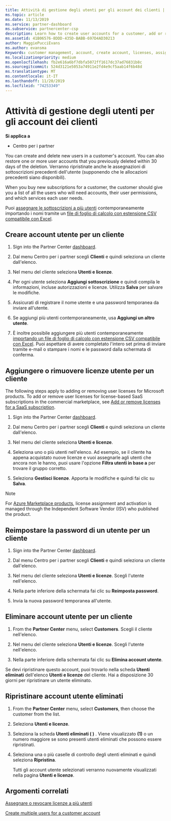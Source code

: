 ```yaml
---
title: Attività di gestione degli utenti per gli account dei clienti | Centro
ms.topic: article
ms.date: 11/13/2019
ms.service: partner-dashboard
ms.subservice: partnercenter-csp
description: Learn how to create user accounts for a customer, add or remove user licenses, reset user passwords, delete user accounts or restore them.
ms.assetid: 41B06576-8DDD-435D-BABB-697D4AD30213
author: MaggiePucciEvans
ms.author: evansma
Keywords: customer management, account, create account, licenses, assign license, user management, password, reset password, change password
ms.localizationpriority: medium
ms.openlocfilehash: fb2e616a6bf7dbfa5072ff1617dc37ad76831b8c
ms.sourcegitcommit: 524d3121e5053a74911e2fd4e9cf5aab14f6b48d
ms.translationtype: MT
ms.contentlocale: it-IT
ms.lasthandoff: 11/20/2019
ms.locfileid: "74253349"
---
```

# <a name="user-management-tasks-for-customer-accounts"></a>Attività di gestione degli utenti per gli account dei clienti

**Si applica a**

- Centro per i partner

You can create and delete new users in a customer's account. You can also restore one or more user accounts that you previously deleted within 30 days of the deletion. Verranno ripristinate anche le assegnazioni di sottoscrizioni precedenti dell'utente (supponendo che le allocazioni precedenti siano disponibili).

When you buy new subscriptions for a customer, the customer should give you a list of all the users who will need accounts, their user permissions, and which services each user needs.  

Puoi [assegnare le sottoscrizioni a più utenti](bulk-license-provisioning-for-multiple-users.md) contemporaneamente importando i nomi tramite un [file di foglio di calcolo con estensione CSV compatibile con Excel](adding-multiple-users-to-a-customer-account.md).

<a href="" id="createuseraccounts"></a>

## <a name="create-user-accounts-for-a-customer"></a>Creare account utente per un cliente

1. Sign into the Partner Center [dashboard](https://partner.microsoft.com/dashboard).

2. Dal menu Centro per i partner scegli **Clienti** e quindi seleziona un cliente dall'elenco.

3. Nel menu del cliente seleziona **Utenti e licenze**.

4. Per ogni utente seleziona **Aggiungi sottoscrizione** e quindi compila le informazioni, incluse autorizzazioni e licenze. Utilizza **Salva** per salvare le modifiche.

5. Assicurati di registrare il nome utente e una password temporanea da inviare all'utente.

6. Se aggiungi più utenti contemporaneamente, usa **Aggiungi un altro utente**.

7. È inoltre possibile aggiungere più utenti contemporaneamente [importando un file di foglio di calcolo con estensione CSV compatibile con Excel](adding-multiple-users-to-a-customer-account.md). Puoi aspettare di avere completato l'intero set prima di inviare tramite e-mail o stampare i nomi e le password dalla schermata di conferma.

<a href="" id="userlicensing"></a>

## <a name="add-or-remove-user-licenses-for-a-customer"></a>Aggiungere o rimuovere licenze utente per un cliente

The following steps apply to adding or removing user licenses for Microsoft products. To add or remove user licenses for license-based SaaS subscriptions in the commercial marketplace, see [Add or remove licenses for a SaaS subscription](csp-commercial-marketplace-manage.md#add-or-remove-licenses-for-a-saas-subscription).

1. Sign into the Partner Center [dashboard](https://partner.microsoft.com/dashboard).

2. Dal menu Centro per i partner scegli **Clienti** e quindi seleziona un cliente dall'elenco.

3. Nel menu del cliente seleziona **Utenti e licenze**.

4. Seleziona uno o più utenti nell'elenco. Ad esempio, se il cliente ha appena acquistato nuove licenze e vuoi assegnarle agli utenti che ancora non le hanno, puoi usare l'opzione **Filtra utenti in base a** per trovare il gruppo corretto.

5. Seleziona **Gestisci licenze**. Apporta le modifiche e quindi fai clic su **Salva**.

> [!NOTE]
> For [Azure Marketplace products](csp-commercial-marketplace-manage.md#assign-licenses-and-activate-a-subscription-on-behalf-of-a-customer), license assignment and activation is managed through the Independent Software Vendor (ISV) who published the product.

<a href="" id="resetpassword"></a>

## <a name="reset-a-users-password-for-a-customer"></a>Reimpostare la password di un utente per un cliente

1. Sign into the Partner Center [dashboard](https://partner.microsoft.com/dashboard).

2. Dal menu Centro per i partner scegli **Clienti** e quindi seleziona un cliente dall'elenco.

3.  Nel menu del cliente seleziona **Utenti e licenze**. Scegli l'utente nell'elenco.

4.  Nella parte inferiore della schermata fai clic su **Reimposta password**. 

5.  Invia la nuova password temporanea all'utente.

<a href="" id="deleteuseraccounts"></a>

## <a name="delete-user-accounts-for-a-customer"></a>Eliminare account utente per un cliente

1.  From the **Partner Center** menu, select **Customers**. Scegli il cliente nell'elenco.

2.  Nel menu del cliente seleziona **Utenti e licenze**. Scegli l'utente nell'elenco.

3.  Nella parte inferiore della schermata fai clic su **Elimina account utente**.

Se devi ripristinare questo account, puoi trovarlo nella scheda **Utenti eliminati** dell'elenco **Utenti e licenze** del cliente. Hai a disposizione 30 giorni per ripristinare un utente eliminato.

<a href="" id="restoreuseraccounts"></a>

## <a name="restore-deleted-user-accounts"></a>Ripristinare account utente eliminati

1.  From the **Partner Center** menu, select **Customers**, then choose the customer from the list.

2.  Seleziona **Utenti e licenze**.

3.  Seleziona la scheda **Utenti eliminati ( )** . Viene visualizzato **(1)** o un numero maggiore se sono presenti utenti eliminati che possono essere ripristinati.

4.  Seleziona una o più caselle di controllo degli utenti eliminati e quindi seleziona **Ripristina**.

    Tutti gli account utente selezionati verranno nuovamente visualizzati nella pagina **Utenti e licenze**.

## <a name="related-topics"></a>Argomenti correlati


[Assegnare o revocare licenze a più utenti](bulk-license-provisioning-for-multiple-users.md)

[Create multiple users for a customer account](adding-multiple-users-to-a-customer-account.md)
